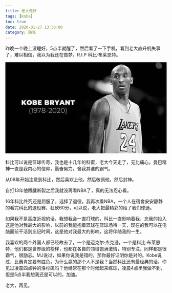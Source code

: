 ```yaml
---
title: 老大走好
tags: [Kobe]
toc: true
date: 2020-01-27 13:38:00
category: 随笔
---
```


昨晚一个晚上没睡好，5点半就醒了，然后看了一下手机，看到老大直升机失事了，难以相信，我以为我还在做梦。R.I.P 科比·布莱恩特。

<!-- more -->

![科比](/asset/img/manba/kobe.jpg)

科比可以说是篮球传奇，我也是十几年的科蜜，老大今天走了，无比痛心，曼巴精神一直是我内心的信仰，勤奋努力，舍我其谁的霸气。

从06年开始注意到科比，然后喜欢上他，然后敬佩他，然后封神。

自打13年他跟腱断裂之后我就没再看NBA了，真的无法忍心看。

16年科比终究还是屈服了，选择了退役，我再次看NBA，一个人在宿舍安安静静的看完科比的退役赛，狂砍60分，可以说，老大把最精彩的给了我们球迷。

如果我不是高度近视的话，我想我会一直打球的，科比一直影响着我，忘我的投入这是他对我最大的影响，以前的我能抱着篮球在篮球场待一天，现在的我可以在电脑面前干活到忘记时间，这是他对我最大的影响，这将伴随我的一生。

我喜欢的两个外国人都已经故去了，一个是迈克尔·杰克逊，一个是科比·布莱恩特，他们都是世界级的榜样，也都在各自的领域饱满激情，特别专注，同样都是很霸气，很励志。MJ说过，如果你说我是错的，那你最好证明你是对的。Kobe说过，比赛肯定要有胜负，为什么赢的那个人不是我？当然科比还有最经典的话，你见过凌晨四点钟的洛杉矶吗？他经常在那个时候起来练球，凌晨4点半我做不到，但是5点半我想我还是可以的，加油。

老大，再见。
